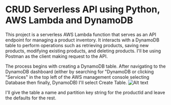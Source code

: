 # CRUD Serverless API using Python, AWS Lambda and DynamoDB 

This project is a serverless AWS Lambda function that serves as an API endpoint for managing a product inventory. It interacts with a DynamoDB table to perform operations such as retrieving products, saving new products, modifying existing products, and deleting products. I'll be using Postman as the client making request to the API. 

The process begins with creating a DynamoDB table. After navigating to the DynamoDB dashboard (either by searching for "DynamoDB or clicking "Services" in the top left of the AWS management console selecting Database then finally, DynamoDB) I'll select Create Table. 
![Alt text](https://drive.google.com/file/d/1a9HRYyYedEGGOYidCJm4jv37jy9KOTQm/view?usp=sharing "DynamoDB")

I'll give the table a name and partition key string for the productId and leave the defaults for the rest. 
